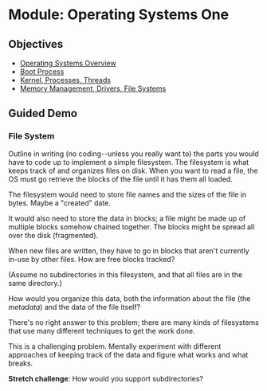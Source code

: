 # Module: Operating Systems One

## Objectives

- [Operating Systems Overview](objectives/os-overview)
- [Boot Process](objectives/boot-process)
- [Kernel, Processes, Threads](objectives/kernel-proc)
- [Memory Management, Drivers, File Systems](objectives/mm-drv-fs)

## Guided Demo

### File System

Outline in writing (no coding--unless you really want to) the parts you
would have to code up to implement a simple filesystem. The filesystem
is what keeps track of and organizes files on disk. When you want to
read a file, the OS must go retrieve the blocks of the file until it has
them all loaded.

The filesystem would need to store file names and the sizes of the file
in bytes. Maybe a "created" date.

It would also need to store the data in blocks; a file might be made up
of multiple blocks somehow chained together. The blocks might be spread
all over the disk (fragmented).

When new files are written, they have to go in blocks that aren't
currently in-use by other files. How are free blocks tracked?

(Assume no subdirectories in this filesystem, and that all files are in
the same directory.)

How would you organize this data, both the information about the file
(the _metadata_) and the data of the file itself?

There's no right answer to this problem; there are many kinds of
filesystems that use many different techniques to get the work done.

This is a challenging problem. Mentally experiment with different
approaches of keeping track of the data and figure what works and what
breaks.

**Stretch challenge**: How would you support subdirectories?
